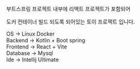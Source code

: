 부트스프링 프로젝트 내부에
리액트 프로젝트가 포함되어

도커 컨테이너 빌드 되도록 되어있는 토이 프로젝트 입니다.




OS       ->  Linux Docker<br/>
Backend  ->  Kotlin + Boot spring<br/>
Frontend ->  React + Vite<br/>
Database ->  Mysql<br/>
Ide      ->  Intellij Ultimate

